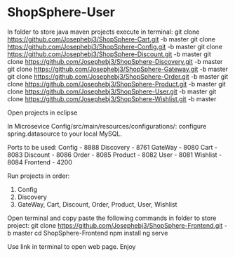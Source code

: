 # ShopSphere-User




In folder to store java maven projects execute in terminal:
git clone https://github.com/Josephebj3/ShopSphere-Cart.git -b master
git clone https://github.com/Josephebj3/ShopSphere-Config.git -b master
git clone https://github.com/Josephebj3/ShopSphere-Discount.git -b master
git clone https://github.com/Josephebj3/ShopSphere-Discovery.git -b master
git clone https://github.com/Josephebj3/ShopSphere-Gateway.git -b master
git clone https://github.com/Josephebj3/ShopSphere-Order.git -b master
git clone https://github.com/Josephebj3/ShopSphere-Product.git -b master
git clone https://github.com/Josephebj3/ShopSphere-User.git -b master
git clone https://github.com/Josephebj3/ShopSphere-Wishlist.git -b master

Open projects in eclipse

In Microsevice Config/src/main/resources/configurations/: 
	configure spring.datasource to your local MySQL.

Ports to be used:
Config - 8888
Discovery - 8761
GateWay - 8080
Cart - 8083
Discount - 8086
Order - 8085
Product - 8082
User - 8081
Wishlist - 8084
Frontend - 4200

Run projects in order:
1. Config
2. Discovery
3. GateWay, Cart, Discount, Order, Product, User, Wishlist


Open terminal and copy paste the following commands in folder to store project:
git clone https://github.com/Josephebj3/ShopSphere-Frontend.git -b master
cd ShopSphere-Frontend
npm install
ng serve

Use link in terminal to open web page.
Enjoy 
